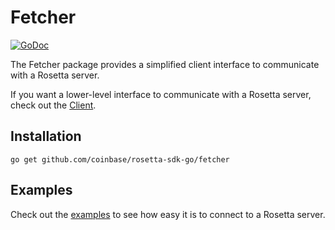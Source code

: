 # Fetcher

[![GoDoc](https://img.shields.io/badge/go.dev-reference-007d9c?logo=go&logoColor=white&style=shield)](https://pkg.go.dev/github.com/coinbase/rosetta-sdk-go/fetcher?tab=overview)

The Fetcher package provides a simplified client interface to communicate
with a Rosetta server.

If you want a lower-level interface to communicate with a Rosetta server,
check out the [Client](/client/README.md).

## Installation

```shell
go get github.com/coinbase/rosetta-sdk-go/fetcher
```

## Examples
Check out the [examples](/examples/README.md) to see how easy
it is to connect to a Rosetta server.

